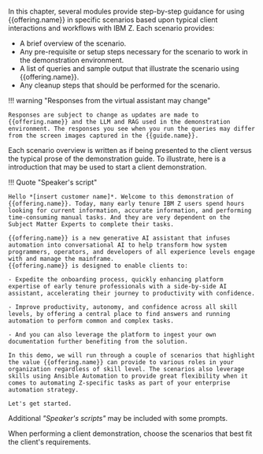 In this chapter, several modules provide step-by-step guidance for using {{offering.name}} in specific scenarios based upon typical client interactions and workflows with IBM Z. Each scenario provides:

- A brief overview of the scenario.
- Any pre-requisite or setup steps necessary for the scenario to work in the demonstration environment.
- A list of queries and sample output that illustrate the scenario using {{offering.name}}.
- Any cleanup steps that should be performed for the scenario.

!!! warning "Responses from the virtual assistant may change"

    Responses are subject to change as updates are made to {{offering.name}} and the LLM and RAG used in the demonstration environment. The responses you see when you run the queries may differ from the screen images captured in the {{guide.name}}.

Each scenario overview is written as if being presented to the client versus the typical prose of the demonstration guide. To illustrate, here is a introduction that may be used to start a client demonstration.

!!! Quote "Speaker's script"

    Hello *[insert customer name]*. Welcome to this demonstration of {{offering.name}}. Today, many early tenure IBM Z users spend hours looking for current information, accurate information, and performing time-consuming manual tasks. And they are very dependent on the Subject Matter Experts to complete their tasks.

    {{offering.name}} is a new generative AI assistant that infuses automation into conversational AI to help transform how system programmers, operators, and developers of all experience levels engage with and manage the mainframe.
    {{offering.name}} is designed to enable clients to:
    
    - Expedite the onboarding process, quickly enhancing platform expertise of early tenure professionals with a side-by-side AI assistant, accelerating their journey to productivity with confidence.
    
    - Improve productivity, autonomy, and confidence across all skill levels, by offering a central place to find answers and running automation to perform common and complex tasks.
  
    - And you can also leverage the platform to ingest your own documentation further benefiting from the solution.

    In this demo, we will run through a couple of scenarios that highlight the value {{offering.name}} can provide to various roles in your organization regardless of skill level. The scenarios also leverage skills using Ansible Automation to provide great flexibility when it comes to automating Z-specific tasks as part of your enterprise automation strategy.

    Let's get started.

Additional *"Speaker's scripts"* may be included with some prompts.

When performing a client demonstration, choose the scenarios that best fit the client's requirements.
